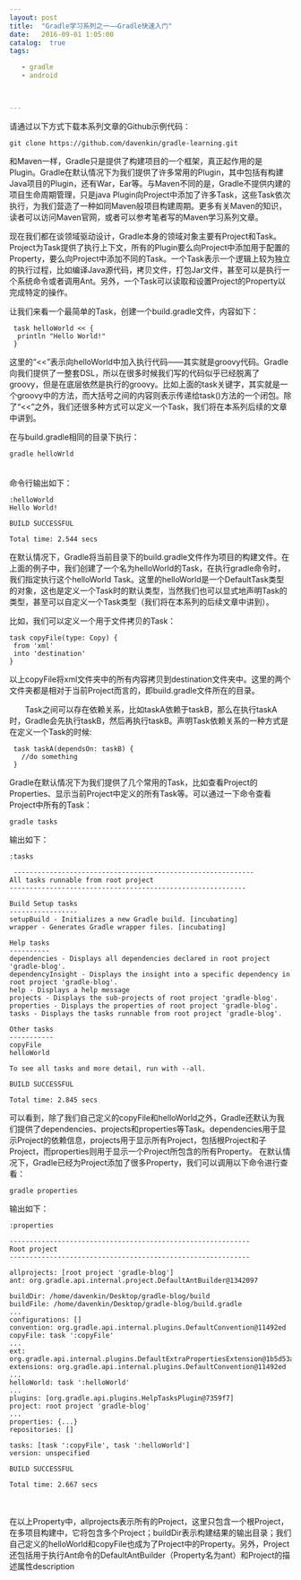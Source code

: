 ```yaml
---
layout: post
title:  "Gradle学习系列之一——Gradle快速入门"
date:   2016-09-01 1:05:00
catalog:  true
tags:

   - gradle
   - android
   


---
```


请通过以下方式下载本系列文章的Github示例代码：

    git clone https://github.com/davenkin/gradle-learning.git
    
  和Maven一样，Gradle只是提供了构建项目的一个框架，真正起作用的是Plugin。Gradle在默认情况下为我们提供了许多常用的Plugin，其中包括有构建Java项目的Plugin，还有War，Ear等。与Maven不同的是，Gradle不提供内建的项目生命周期管理，只是java Plugin向Project中添加了许多Task，这些Task依次执行，为我们营造了一种如同Maven般项目构建周期。更多有关Maven的知识，读者可以访问Maven官网，或者可以参考笔者写的Maven学习系列文章。

 
现在我们都在谈领域驱动设计，Gradle本身的领域对象主要有Project和Task。Project为Task提供了执行上下文，所有的Plugin要么向Project中添加用于配置的Property，要么向Project中添加不同的Task。一个Task表示一个逻辑上较为独立的执行过程，比如编译Java源代码，拷贝文件，打包Jar文件，甚至可以是执行一个系统命令或者调用Ant。另外，一个Task可以读取和设置Project的Property以完成特定的操作。

让我们来看一个最简单的Task，创建一个build.gradle文件，内容如下：
     
     task helloWorld << {
      println "Hello World!"
     }
           
这里的“<<”表示向helloWorld中加入执行代码——其实就是groovy代码。Gradle向我们提供了一整套DSL，所以在很多时候我们写的代码似乎已经脱离了groovy，但是在底层依然是执行的groovy。比如上面的task关键字，其实就是一个groovy中的方法，而大括号之间的内容则表示传递给task()方法的一个闭包。除了“<<”之外，我们还很多种方式可以定义一个Task，我们将在本系列后续的文章中讲到。

在与build.gradle相同的目录下执行：

    gradle helloWrld
　　  　  
命令行输出如下：

    :helloWorld
    Hello World!

    BUILD SUCCESSFUL

    Total time: 2.544 secs
    
在默认情况下，Gradle将当前目录下的build.gradle文件作为项目的构建文件。在上面的例子中，我们创建了一个名为helloWorld的Task，在执行gradle命令时，我们指定执行这个helloWorld Task。这里的helloWorld是一个DefaultTask类型的对象，这也是定义一个Task时的默认类型，当然我们也可以显式地声明Task的类型，甚至可以自定义一个Task类型（我们将在本系列的后续文章中讲到）。

比如，我们可以定义一个用于文件拷贝的Task：

    task copyFile(type: Copy) {
     from 'xml'
     into 'destination'
    }
    
以上copyFile将xml文件夹中的所有内容拷贝到destination文件夹中。这里的两个文件夹都是相对于当前Project而言的，即build.gradle文件所在的目录。

　　Task之间可以存在依赖关系，比如taskA依赖于taskB，那么在执行taskA时，Gradle会先执行taskB，然后再执行taskB。声明Task依赖关系的一种方式是在定义一个Task的时候:

     task taskA(dependsOn: taskB) {
       //do something
     }
     
Gradle在默认情况下为我们提供了几个常用的Task，比如查看Project的Properties、显示当前Project中定义的所有Task等。可以通过一下命令查看Project中所有的Task：

    gradle tasks
    
输出如下：

    :tasks

     ------------------------------------------------------------
    All tasks runnable from root project
    -----------------------------------------------------------

    Build Setup tasks
    -----------------
    setupBuild - Initializes a new Gradle build. [incubating]
    wrapper - Generates Gradle wrapper files. [incubating]

    Help tasks
    ----------
    dependencies - Displays all dependencies declared in root project 'gradle-blog'.
    dependencyInsight - Displays the insight into a specific dependency in root project 'gradle-blog'.
    help - Displays a help message
    projects - Displays the sub-projects of root project 'gradle-blog'.
    properties - Displays the properties of root project 'gradle-blog'.
    tasks - Displays the tasks runnable from root project 'gradle-blog'.

    Other tasks
    -----------
    copyFile
    helloWorld

    To see all tasks and more detail, run with --all.

    BUILD SUCCESSFUL

    Total time: 2.845 secs
    
可以看到，除了我们自己定义的copyFile和helloWorld之外，Gradle还默认为我们提供了dependencies、projects和properties等Task。dependencies用于显示Project的依赖信息，projects用于显示所有Project，包括根Project和子Project，而properties则用于显示一个Project所包含的所有Property。
在默认情况下，Gradle已经为Project添加了很多Property，我们可以调用以下命令进行查看：

    gradle properties
    
输出如下：

    :properties

    ------------------------------------------------------------
    Root project
    ------------------------------------------------------------

    allprojects: [root project 'gradle-blog']
    ant: org.gradle.api.internal.project.DefaultAntBuilder@1342097

    buildDir: /home/davenkin/Desktop/gradle-blog/build
    buildFile: /home/davenkin/Desktop/gradle-blog/build.gradle
    ...
    configurations: []
    convention: org.gradle.api.internal.plugins.DefaultConvention@11492ed
    copyFile: task ':copyFile'
    ...
    ext: org.gradle.api.internal.plugins.DefaultExtraPropertiesExtension@1b5d53a
    extensions: org.gradle.api.internal.plugins.DefaultConvention@11492ed
    ...
    helloWorld: task ':helloWorld'
    ...
    plugins: [org.gradle.api.plugins.HelpTasksPlugin@7359f7]
    project: root project 'gradle-blog'
    ...
    properties: {...}
    repositories: []

    tasks: [task ':copyFile', task ':helloWorld']
    version: unspecified

    BUILD SUCCESSFUL

    Total time: 2.667 secs
　　
    
在以上Property中，allprojects表示所有的Project，这里只包含一个根Project，在多项目构建中，它将包含多个Project；buildDir表示构建结果的输出目录；我们自己定义的helloWorld和copyFile也成为了Project中的Property。另外，Project还包括用于执行Ant命令的DefaultAntBuilder（Property名为ant）和Project的描述属性description